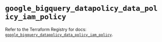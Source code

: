 # `google_bigquery_datapolicy_data_policy_iam_policy`

Refer to the Terraform Registry for docs: [`google_bigquery_datapolicy_data_policy_iam_policy`](https://registry.terraform.io/providers/hashicorp/google/6.50.0/docs/resources/bigquery_datapolicy_data_policy_iam_policy).
